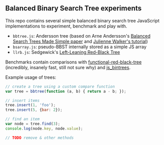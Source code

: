 ## Balanced Binary Search Tree experiments

This repo contains several simple balanced binary search tree JavaScript implementations to experiment, benchmark and play with.

- `bbtree.js`: Andersson tree (based on Arne Andersson's [Balanced Search Trees Made Simple paper](http://user.it.uu.se/~arnea/ps/simp.pdf) and
[Julienne Walker's tutorial](http://www.eternallyconfuzzled.com/tuts/datastructures/jsw_tut_andersson.aspx))
- `bsarray.js`: pseudo-BBST internally stored as a simple JS array
- `llrb.js`: Sedgewick's [Left-Leaning Red-Black Tree](http://algs4.cs.princeton.edu/33balanced/)

Benchmarks contain comparisons with [functional-red-black-tree](https://github.com/mikolalysenko/functional-red-black-tree) (incredibly, insanely fast, still not sure why) and [js_bintrees](https://github.com/vadimg/js_bintrees).

Example usage of trees:

```js
// create a tree using a custom compare function
var tree = bbtree(function (a, b) { return a - b; });

// insert items
tree.insert(1, 'foo');
tree.insert(5, {bar: 2});

// find an item
var node = tree.find(3);
console.log(node.key, node.value);

// TODO remove & other methods
```
